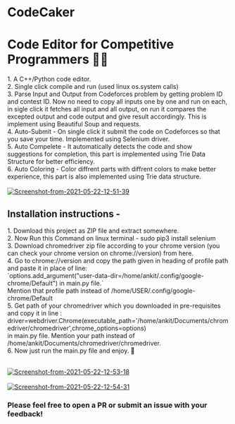 # CodeCaker
<h1>Code Editor for Competitive Programmers 👨‍💻</h1>
1. A C++/Python code editor. </br>
2. Single click compile and run (used linux os.system calls)</br>
3. Parse Input and Output from Codeforces problem by getting problem ID and contest ID. Now no need to copy all inputs one by one and run on each, in sigle click it fetches all input and all output, on run it compares the excepted output and code output and give result accordingly. This is implement using Beautiful Soup and requests.</br>
4. Auto-Submit - On single click it submit the code on Codeforces so that you save your time. Implemented using Selenium driver.</br>
5. Auto Compelete - It automatically detects the code and show suggestions for completion, this part is implemented using Trie Data Structure for better efficiency.</br>
6. Auto Coloring - Color diffrent parts with diffrent colors to make better experience, this part is also implemented using Trie data structure.
 </br> </br>
 <a href="https://ibb.co/n1kYL9r"><img src="https://i.ibb.co/WzKM2Zn/Screenshot-from-2021-05-22-12-51-39.png" alt="Screenshot-from-2021-05-22-12-51-39" border="0"></a></br>
 
 <h2>Installation instructions - </h2> 
 1. Download this project as ZIP file and extract somewhere. </br>
 2. Now Run this Command on linux terminal - sudo pip3 install selenium </br>
 3. Download chromedriver zip file according to your chrome version (you can check your chrome version on chrome://version) from here. </br>
 4. Go to chrome://version and copy the path given in heading of profile path and paste it in place of line:</br>
    `options.add_argument("user-data-dir=/home/ankit/.config/google-chrome/Default") in main.py file.`</br> 
    Mention that profile path instead of /home/USER/.config/google-chrome/Default </br>
 5. Get path of your chromedriver which you downloaded in pre-requisites and copy it in line :</br>
    driver=webdriver.Chrome(executable_path='/home/ankit/Documents/chromedriver/chromedriver',chrome_options=options) </br>in main.py file. Mention your path       instead of /home/ankit/Documents/chromedriver/chromedriver. </br>
 6. Now just run the main.py file and enjoy. 🙂 </br></br>


<a href="https://ibb.co/9rvJrbm"><img src="https://i.ibb.co/jr5dry9/Screenshot-from-2021-05-22-12-53-18.png" alt="Screenshot-from-2021-05-22-12-53-18" border="0"></a></br></br>
<a href="https://ibb.co/fVWLC7X"><img src="https://i.ibb.co/CpyDnFw/Screenshot-from-2021-05-22-12-54-31.png" alt="Screenshot-from-2021-05-22-12-54-31" border="0"></a>

<h3> Please feel free to open a PR or submit an issue with your feedback!<h3>
